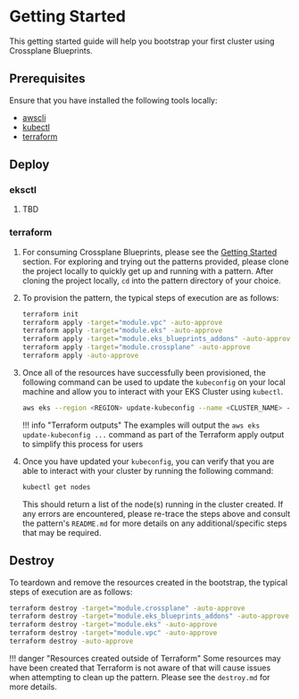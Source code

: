 # Getting Started

This getting started guide will help you bootstrap your first cluster using Crossplane Blueprints.

## Prerequisites

Ensure that you have installed the following tools locally:

- [awscli](https://docs.aws.amazon.com/cli/latest/userguide/install-cliv2.html)
- [kubectl](https://Kubernetes.io/docs/tasks/tools/)
- [terraform](https://learn.hashicorp.com/tutorials/terraform/install-cli)

## Deploy

### eksctl

1. TBD

### terraform

1. For consuming Crossplane Blueprints, please see the [Getting Started](https://edgarsilva948.github.io/crossplane-on-eks/getting-started/) section. For exploring and trying out the patterns provided, please clone the project locally to quickly get up and running with a pattern. After cloning the project locally, `cd` into the pattern directory of your choice.

2. To provision the pattern, the typical steps of execution are as follows:

    ```sh
    terraform init
    terraform apply -target="module.vpc" -auto-approve
    terraform apply -target="module.eks" -auto-approve
    terraform apply -target="module.eks_blueprints_addons" -auto-approve
    terraform apply -target="module.crossplane" -auto-approve
    terraform apply -auto-approve
    ```

3. Once all of the resources have successfully been provisioned, the following command can be used to update the `kubeconfig`
on your local machine and allow you to interact with your EKS Cluster using `kubectl`.

    ```sh
    aws eks --region <REGION> update-kubeconfig --name <CLUSTER_NAME> --alias <CLUSTER_NAME>
    ```

    !!! info "Terraform outputs"
        The examples will output the `aws eks update-kubeconfig ...` command as part of the Terraform apply output to simplify this process for users

4. Once you have updated your `kubeconfig`, you can verify that you are able to interact with your cluster by running the following command:

    ```sh
    kubectl get nodes
    ```

    This should return a list of the node(s) running in the cluster created. If any errors are encountered, please re-trace the steps above
    and consult the pattern's `README.md` for more details on any additional/specific steps that may be required.

## Destroy

To teardown and remove the resources created in the bootstrap, the typical steps of execution are as follows:

```sh
terraform destroy -target="module.crossplane" -auto-approve
terraform destroy -target="module.eks_blueprints_addons" -auto-approve
terraform destroy -target="module.eks" -auto-approve
terraform destroy -target="module.vpc" -auto-approve
terraform destroy -auto-approve
```

!!! danger "Resources created outside of Terraform"
    Some resources may have been created that Terraform is not aware of that will cause issues
    when attempting to clean up the pattern. Please see the `destroy.md` for more
    details.
